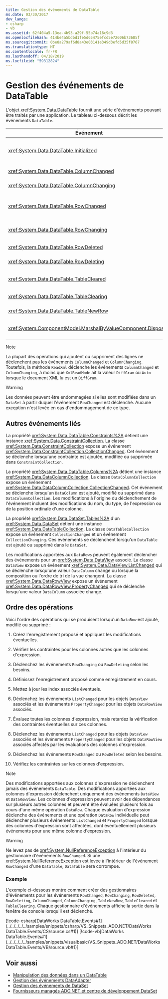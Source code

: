 ```yaml
---
title: Gestion des événements de DataTable
ms.date: 03/30/2017
dev_langs:
- csharp
- vb
ms.assetid: 62f404a5-13ea-4b93-a29f-55b74a16c9d3
ms.openlocfilehash: 414be4a5bdbd1fe5d65475efcd5e72606b73685f
ms.sourcegitcommit: 0be8a279af6d8a43e03141e349d3efd5d35f8767
ms.translationtype: HT
ms.contentlocale: fr-FR
ms.lasthandoff: 04/18/2019
ms.locfileid: "59312824"
---
```

# <a name="handling-datatable-events"></a>Gestion des événements de DataTable
L'objet <xref:System.Data.DataTable> fournit une série d'événements pouvant être traités par une application. Le tableau ci-dessous décrit les événements `DataTable`.  
  
|Événement|Description|  
|-----------|-----------------|  
|<xref:System.Data.DataTable.Initialized>|Se produit après que la méthode <xref:System.Data.DataTable.EndInit%2A> d'un `DataTable` a été appelée. Cet événement est destiné principalement à prendre en charge les scénarios au moment du design.|  
|<xref:System.Data.DataTable.ColumnChanged>|Se produit après qu'une valeur a été modifiée avec succès dans un <xref:System.Data.DataColumn>.|  
|<xref:System.Data.DataTable.ColumnChanging>|Se produit quand une valeur a été proposée pour un `DataColumn`.|  
|<xref:System.Data.DataTable.RowChanged>|Se produit après qu'une valeur `DataColumn` ou le <xref:System.Data.DataRow.RowState%2A> d'un <xref:System.Data.DataRow> ont été modifiés avec succès dans le `DataTable`.|  
|<xref:System.Data.DataTable.RowChanging>|Se produit quand une modification a été proposée pour une valeur `DataColumn` ou le `RowState` d'un `DataRow` dans le `DataTable`.|  
|<xref:System.Data.DataTable.RowDeleted>|Se produit après qu'un `DataRow` dans le `DataTable` a été marqué comme `Deleted`.|  
|<xref:System.Data.DataTable.RowDeleting>|Se produit avant qu'un `DataRow` dans le `DataTable` soit marqué comme `Deleted`.|  
|<xref:System.Data.DataTable.TableCleared>|Se produit après qu'un appel à la méthode <xref:System.Data.DataTable.Clear%2A> du `DataTable` a effacé avec succès chaque `DataRow`.|  
|<xref:System.Data.DataTable.TableClearing>|Se produit après que la méthode `Clear` a été appelée mais avant que l'opération `Clear` commence.|  
|<xref:System.Data.DataTable.TableNewRow>|Se produit après la création d'un nouveau `DataRow` par un appel à la méthode `NewRow` du `DataTable`.|  
|<xref:System.ComponentModel.MarshalByValueComponent.Disposed>|Se produit lorsque le `DataTable` a la valeur `Disposed`. Hérité de l'objet <xref:System.ComponentModel.MarshalByValueComponent>.|  
  
> [!NOTE]
>  La plupart des opérations qui ajoutent ou suppriment des lignes ne déclenchent pas les événements `ColumnChanged` et `ColumnChanging`. Toutefois, la méthode `ReadXml` déclenche les événements `ColumnChanged` et `ColumnChanging`, à moins que `XmlReadMode` ait la valeur `DiffGram` ou `Auto` lorsque le document XML lu est un `DiffGram`.  
  
> [!WARNING]
>  Les données peuvent être endommagées si elles sont modifiées dans un `DataSet` à partir duquel l'événement `RowChanged` est déclenché. Aucune exception n'est levée en cas d'endommagement de ce type.  
  
## <a name="additional-related-events"></a>Autres événements liés  
 La propriété <xref:System.Data.DataTable.Constraints%2A> détient une instance <xref:System.Data.ConstraintCollection>. La classe <xref:System.Data.ConstraintCollection> expose un événement <xref:System.Data.ConstraintCollection.CollectionChanged>. Cet événement se déclenche lorsqu'une contrainte est ajoutée, modifiée ou supprimée dans `ConstraintCollection`.  
  
 La propriété <xref:System.Data.DataTable.Columns%2A> détient une instance <xref:System.Data.DataColumnCollection>. La classe `DataColumnCollection` expose un événement <xref:System.Data.DataColumnCollection.CollectionChanged>. Cet événement se déclenche lorsqu'un `DataColumn` est ajouté, modifié ou supprimé dans `DataColumnCollection`. Les modifications à l'origine du déclenchement de l'événement incluent des modifications du nom, du type, de l'expression ou de la position ordinale d'une colonne.  
  
 La propriété <xref:System.Data.DataSet.Tables%2A> d'un <xref:System.Data.DataSet> détient une instance <xref:System.Data.DataTableCollection>. La classe `DataTableCollection` expose un événement `CollectionChanged` et un événement `CollectionChanging`. Ces événements se déclenchent lorsqu'un `DataTable` est ajouté ou supprimé dans le `DataSet`.  
  
 Les modifications apportées aux `DataRows` peuvent également déclencher des événements pour un <xref:System.Data.DataView> associé. La classe `DataView` expose un événement <xref:System.Data.DataView.ListChanged> qui se déclenche lorsqu'une valeur `DataColumn` change ou lorsque la composition ou l'ordre de tri de la vue changent. La classe <xref:System.Data.DataRowView> expose un événement <xref:System.Data.DataRowView.PropertyChanged> qui se déclenche lorsqu'une valeur `DataColumn` associée change.  
  
## <a name="sequence-of-operations"></a>Ordre des opérations  
 Voici l'ordre des opérations qui se produisent lorsqu'un `DataRow` est ajouté, modifié ou supprimé :  
  
1. Créez l'enregistrement proposé et appliquez les modifications éventuelles.  
  
2. Vérifiez les contraintes pour les colonnes autres que les colonnes d'expression.  
  
3. Déclenchez les événements `RowChanging` ou `RowDeleting` selon les besoins.  
  
4. Définissez l'enregistrement proposé comme enregistrement en cours.  
  
5. Mettez à jour les index associés éventuels.  
  
6. Déclenchez les événements `ListChanged` pour les objets `DataView` associés et les événements `PropertyChanged` pour les objets `DataRowView` associés.  
  
7. Évaluez toutes les colonnes d'expression, mais retardez la vérification des contraintes éventuelles sur ces colonnes.  
  
8. Déclenchez les événements `ListChanged` pour les objets `DataView` associés et les événements `PropertyChanged` pour les objets `DataRowView` associés affectés par les évaluations des colonnes d'expression.  
  
9. Déclenchez les événements `RowChanged` ou `RowDeleted` selon les besoins.  
  
10. Vérifiez les contraintes sur les colonnes d'expression.  
  
> [!NOTE]
>  Des modifications apportées aux colonnes d'expression ne déclenchent jamais des événements `DataTable`. Des modifications apportées aux colonnes d'expression déclenchent uniquement des événements `DataView` et `DataRowView`. Les colonnes d'expression peuvent avoir des dépendances sur plusieurs autres colonnes et peuvent être évaluées plusieurs fois au cours d'une même opération `DataRow`. Chaque évaluation d'expression déclenche des événements et une opération `DataRow` individuelle peut déclencher plusieurs événements `ListChanged` et `PropertyChanged` lorsque des colonnes d'expression sont affectées, dont éventuellement plusieurs événements pour une même colonne d'expression.  
  
> [!WARNING]
>  Ne levez pas de <xref:System.NullReferenceException> à l'intérieur du gestionnaire d'événements `RowChanged`. Si une <xref:System.NullReferenceException> est levée à l'intérieur de l'événement `RowChanged` d'une `DataTable`, `DataTable` sera corrompue.  
  
### <a name="example"></a>Exemple  
 L'exemple ci-dessous montre comment créer des gestionnaires d'événements pour les événements `RowChanged`, `RowChanging`, `RowDeleted`, `RowDeleting`, `ColumnChanged`, `ColumnChanging`, `TableNewRow`, `TableCleared` et `TableClearing`. Chaque gestionnaire d'événements affiche la sortie dans la fenêtre de console lorsqu'il est déclenché.  
  
 [!code-csharp[DataWorks DataTable.Events#1](../../../../../samples/snippets/csharp/VS_Snippets_ADO.NET/DataWorks DataTable.Events/CS/source.cs#1)]
 [!code-vb[DataWorks DataTable.Events#1](../../../../../samples/snippets/visualbasic/VS_Snippets_ADO.NET/DataWorks DataTable.Events/VB/source.vb#1)]  
  
## <a name="see-also"></a>Voir aussi

- [Manipulation des données dans un DataTable](../../../../../docs/framework/data/adonet/dataset-datatable-dataview/manipulating-data-in-a-datatable.md)
- [Gestion des événements DataAdapter](../../../../../docs/framework/data/adonet/handling-dataadapter-events.md)
- [Gestion des événements de DataSet](../../../../../docs/framework/data/adonet/dataset-datatable-dataview/handling-dataset-events.md)
- [Fournisseurs managés ADO.NET et centre de développement DataSet](https://go.microsoft.com/fwlink/?LinkId=217917)
